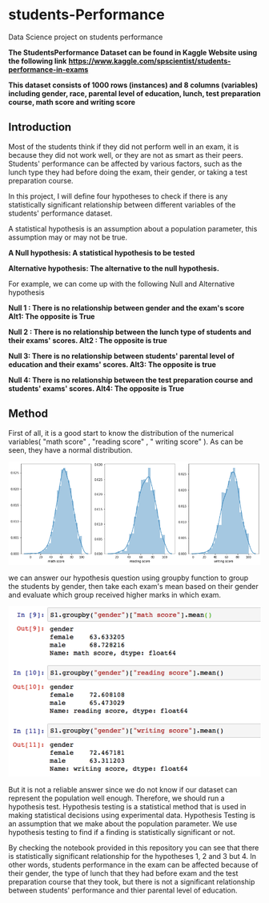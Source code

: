 # students-Performance
Data Science project on students performance

**The StudentsPerformance Dataset can be found in Kaggle Website using the following link**
**https://www.kaggle.com/spscientist/students-performance-in-exams**

**This dataset consists of 1000 rows (instances) and 8 columns (variables) including gender, race, parental level of education, lunch, test preparation course, math score and writing score**





## Introduction 

Most of the students think if they did not perform well in an exam, it is because they did not work well, or they are not as smart as their peers. 
Students' performance can be affected by various factors, such as the lunch type they had before doing the exam, their gender, or taking a test preparation course. 

In this project, I will define four hypotheses to check if there is any statistically significant relationship between different variables of the students' performance dataset. 

A statistical hypothesis is an assumption about a population parameter, this assumption may or may not be true.

**A Null hypothesis: A statistical hypothesis to be tested**

**Alternative hypothesis: The alternative to the null hypothesis.**

For example, we can come up with the following Null and Alternative hypothesis

**Null 1 : There is no relationship between gender and the exam's score**
**Alt1: The opposite is True**

**Null 2 : There is no relationship between the lunch type of students and their exams' scores.
Alt2 : The opposite is true**

**Null 3: There is no relationship between students' parental level of education and their exams' scores.
Alt3: The opposite is true**

**Null 4: There is no relationship between the test preparation course and students' exams' scores.
Alt4: The opposite is True**


## Method

First of all, it is a good start to know the distribution of the numerical variables( "math score" , "reading score" , " writing score" ). As can be seen, they have a normal distribution.

![](images/1.png)


we can answer our hypothesis question using groupby function to group the students by gender, then take each exam's mean based on their gender and evaluate which group received higher marks in which exam.

![](images/2.png)

But it is not a reliable answer since we do not know if our dataset can represent the population well enough. Therefore, we should run a hypothesis test. Hypothesis testing is a statistical method that is used in making statistical decisions using experimental data. Hypothesis Testing is an assumption that we make about the population parameter. We use hypothesis testing to find if a finding is statistically significant or not. 

By checking the notebook provided in this repository you can see that there is statistically significant relationship for the hypotheses 1, 2 and 3 but 4. In other words, students performance in the exam can be affected because of their gender, the type of lunch that they had before exam and the test preparation course that they took, but there is not a significant relationship between students' performance and thier parental level of education. 





